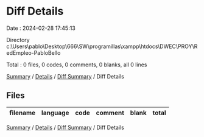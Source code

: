 # Diff Details

Date : 2024-02-28 17:45:13

Directory c:\\Users\\pablo\\Desktop\\666\\SW\\programillas\\xampp\\htdocs\\DWEC\\PROY\\RedEmpleo-PabloBello

Total : 0 files,  0 codes, 0 comments, 0 blanks, all 0 lines

[Summary](results.md) / [Details](details.md) / [Diff Summary](diff.md) / Diff Details

## Files
| filename | language | code | comment | blank | total |
| :--- | :--- | ---: | ---: | ---: | ---: |

[Summary](results.md) / [Details](details.md) / [Diff Summary](diff.md) / Diff Details